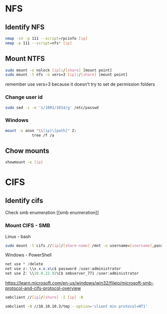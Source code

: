 # NFS

## Identify NFS
```bash
nmap -sV -p 111 --script=rpcinfo [ip]
nmap -p 111 --script=nfs* [ip]
```

## Mount NTFS
```bash
sudo mount -o nolock [ip]:/[share] [mount point]
sudo mount -t nfs -o vers=3 [ip]:/[share] [mount point]
```

remember use vers=3 because it doesn't try to set de permission folders
		
### Change user id
```bash
sudo sed -i -e 's/1001/1014/g' /etc/passwd
```

### Windows
```bash
mount -o anon "\\[ip]\[path]" Z:
			tree /f /a
```

## Chow mounts
```bash
showmount -e [ip]
```

# CIFS
## Identify cifs
Check smb enumeration [[smb enumeration]]

### Mount CIFS - SMB
Linux - bash
```bash
sudo mount -t cifs //[ip]/[share-name] /mnt -o username=[username],password=[password],domain=[domain]
```

Windows - PowerShell
```powershell
net use * /delete
net use z: \\x.x.x.x\c$ password /user:administrator
net use Z: \\10.0.22.92\C$ smbserver_771 /user:administrator
```
https://learn.microsoft.com/en-us/windows/win32/fileio/microsoft-smb-protocol-and-cifs-protocol-overview

```bash
smbclient //[ip]/[share] -I [ip] -N
```

```bash
smbclient -N //10.10.10.3/tmp --option='client min protocol=NT1'
```